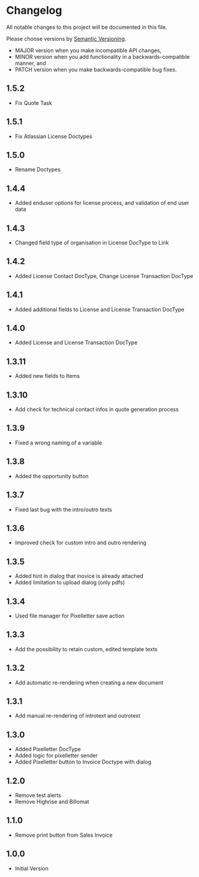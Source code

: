 # Changelog

All notable changes to this project will be documented in this file.

Please choose versions by [Semantic Versioning](http://semver.org/).

* MAJOR version when you make incompatible API changes,
* MINOR version when you add functionality in a backwards-compatible manner, and
* PATCH version when you make backwards-compatible bug fixes.

## 1.5.2

- Fix Quote Task

## 1.5.1

- Fix Atlassian License Doctypes

## 1.5.0

- Rename Doctypes

## 1.4.4

- Added enduser options for license process, and validation of end user data

## 1.4.3

- Changed field type of organisation in License DocType to Link

## 1.4.2

- Added License Contact DocType, Change License Transaction DocType

## 1.4.1

- Added additional fields to License and License Transaction DocType

## 1.4.0

- Added License and License Transaction DocType

## 1.3.11

- Added new fields to Items

## 1.3.10

- Add check for technical contact infos in quote generation process

## 1.3.9

- Fixed a wrong naming of a variable

## 1.3.8

- Added the opportunity button

## 1.3.7

- Fixed last bug with the intro/outro texts

## 1.3.6

- Improved check for custom intro and outro rendering

## 1.3.5

- Added hint in dialog that inovice is already attached
- Added limitation to upload dialog (only pdfs)

## 1.3.4

- Used file manager for Pixelletter save action

## 1.3.3

- Add the possibility to retain custom, edited template texts

## 1.3.2

- Add automatic re-rendering when creating a new document

## 1.3.1

- Add manual re-rendering of introtext and outrotext

## 1.3.0
- Added Pixelletter DocType
- Added logic for pixelletter sender
- Added Pixelletter button to Invoice Doctype with dialog

## 1.2.0

- Remove test alerts
- Remove Highrise and Billomat

## 1.1.0

- Remove print button from Sales Invoice

## 1.0.0

- Initial Version
